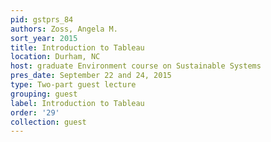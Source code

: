 ```yaml
---
pid: gstprs_84
authors: Zoss, Angela M.
sort_year: 2015
title: Introduction to Tableau
location: Durham, NC
host: graduate Environment course on Sustainable Systems
pres_date: September 22 and 24, 2015
type: Two-part guest lecture
grouping: guest
label: Introduction to Tableau
order: '29'
collection: guest
---
```

